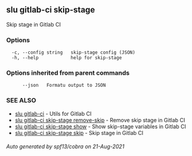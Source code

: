 ## slu gitlab-ci skip-stage

Skip stage in Gitlab CI

### Options

```
  -c, --config string   skip-stage config (JSON)
  -h, --help            help for skip-stage
```

### Options inherited from parent commands

```
      --json   Formatu output to JSON
```

### SEE ALSO

* [slu gitlab-ci](slu_gitlab-ci.md)	 - Utils for Gitlab CI
* [slu gitlab-ci skip-stage remove-skip](slu_gitlab-ci_skip-stage_remove-skip.md)	 - Remove skip stage in Gitlab CI
* [slu gitlab-ci skip-stage show](slu_gitlab-ci_skip-stage_show.md)	 - Show skip-stage variables in Gitlab CI
* [slu gitlab-ci skip-stage skip](slu_gitlab-ci_skip-stage_skip.md)	 - Skip stage in Gitlab CI

###### Auto generated by spf13/cobra on 21-Aug-2021
